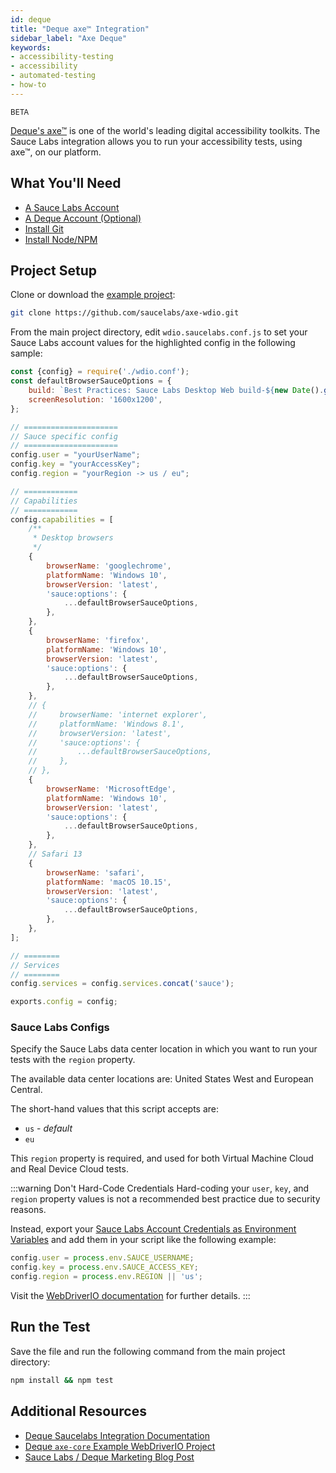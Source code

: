 ```yaml
---
id: deque
title: "Deque axe™ Integration"
sidebar_label: "Axe Deque"
keywords:
- accessibility-testing
- accessibility
- automated-testing
- how-to
---
```


<p><small><span class="highlight beta">BETA</span></small></p>

[Deque's axe™](https://www.deque.com/axe/) is one of the world's leading digital accessibility toolkits. The Sauce Labs integration allows you to run your accessibility tests, using axe™, on our platform.

## What You'll Need
* [A Sauce Labs Account](https://saucelabs.com/sign-up)
* [A Deque Account (Optional)](https://axe.deque.com/plans)
* [Install Git](https://git-scm.com/downloads)
* [Install Node/NPM](https://nodejs.org/en/download/)

## Project Setup

Clone or download the [example project](https://github.com/saucelabs/axe-wdio):

```bash
git clone https://github.com/saucelabs/axe-wdio.git
```
From the main project directory, edit `wdio.saucelabs.conf.js` to set your Sauce Labs account values for the highlighted config in the following sample:

```js {10-12}
const {config} = require('./wdio.conf');
const defaultBrowserSauceOptions = {
    build: `Best Practices: Sauce Labs Desktop Web build-${new Date().getTime()}`,
    screenResolution: '1600x1200',
};

// =====================
// Sauce specific config
// =====================
config.user = "yourUserName";
config.key = "yourAccessKey";
config.region = "yourRegion -> us / eu";

// ============
// Capabilities
// ============
config.capabilities = [
    /**
     * Desktop browsers
     */
    {
        browserName: 'googlechrome',
        platformName: 'Windows 10',
        browserVersion: 'latest',
        'sauce:options': {
            ...defaultBrowserSauceOptions,
        },
    },
    {
        browserName: 'firefox',
        platformName: 'Windows 10',
        browserVersion: 'latest',
        'sauce:options': {
            ...defaultBrowserSauceOptions,
        },
    },
    // {
    //     browserName: 'internet explorer',
    //     platformName: 'Windows 8.1',
    //     browserVersion: 'latest',
    //     'sauce:options': {
    //         ...defaultBrowserSauceOptions,
    //     },
    // },
    {
        browserName: 'MicrosoftEdge',
        platformName: 'Windows 10',
        browserVersion: 'latest',
        'sauce:options': {
            ...defaultBrowserSauceOptions,
        },
    },
    // Safari 13
    {
        browserName: 'safari',
        platformName: 'macOS 10.15',
        browserVersion: 'latest',
        'sauce:options': {
            ...defaultBrowserSauceOptions,
        },
    },
];

// ========
// Services
// ========
config.services = config.services.concat('sauce');

exports.config = config;

```

### Sauce Labs Configs
Specify the Sauce Labs data center location in which you want to run your tests with the `region` property. 
   
The available data center locations are: United States West and European Central. 

The short-hand values that this script accepts are:
   * `us` - *default*
   * `eu`

This `region` property is required, and used for both Virtual Machine Cloud and Real Device Cloud tests.


:::warning Don't Hard-Code Credentials
Hard-coding your `user`, `key`, and `region` property values is not a recommended best practice due to security reasons. 

Instead, export your [Sauce Labs Account Credentials as Environment Variables](https://wiki.saucelabs.com/display/DOCS/Best+Practice%3A+Use+Environment+Variables+for+Authentication+Credentials) and add them in your script like the following example:

```js
config.user = process.env.SAUCE_USERNAME;
config.key = process.env.SAUCE_ACCESS_KEY;
config.region = process.env.REGION || 'us';
```

Visit the [WebDriverIO documentation](https://webdriver.io/docs/sauce-service.html) for further details.
:::

## Run the Test
Save the file and run the following command from the main project directory:
```bash
npm install && npm test
```

## Additional Resources
* [Deque Saucelabs Integration Documentation](https://www.deque.com/saucelabs/get-started/)
* [Deque `axe-core` Example WebDriverIO Project](https://github.com/dequelabs/axe-core-npm/tree/develop/packages/webdriverio)
* [Sauce Labs / Deque Marketing Blog Post](https://saucelabs.com/news/sauce-labs-and-deque-systems-join-forces-to-help-enterprises-ensure-digital-accessibility)
